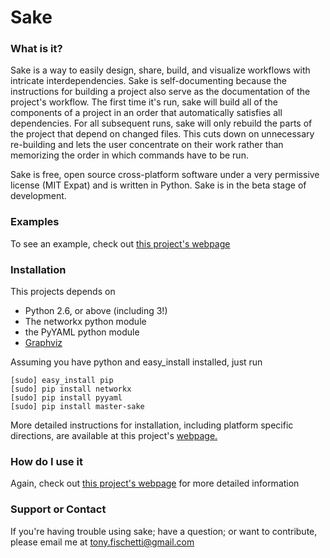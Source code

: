 # Sake


### What is it?
Sake is a way to easily design, share, build, and visualize workflows with
intricate interdependencies. Sake is self-documenting because the
instructions for building a project also serve as the documentation of the
project's workflow. The first time it's run, sake will build all of the
components of a project in an order that automatically satisfies all
dependencies. For all subsequent runs, sake will only rebuild the parts
of the project that depend on changed files. This cuts down on unnecessary
re-building and lets the user concentrate on their work rather than memorizing
the order in which commands have to be run.

Sake is free, open source cross-platform software under a very permissive
license (MIT Expat) and is written in Python. Sake is in the beta stage of
development.

### 

### Examples
To see an example, check out [this project's webpage](http://tonyfischetti.github.io/sake/)

### Installation
This projects depends on
 - Python 2.6, or above (including 3!)
 - The networkx python module
 - the PyYAML python module
 - [Graphviz](http://www.graphviz.org)

Assuming you have python and easy\_install installed, just run

    [sudo] easy_install pip
    [sudo] pip install networkx
    [sudo] pip install pyyaml
    [sudo] pip install master-sake

More detailed instructions for installation, including platform specific
directions, are available at this project's [webpage.](http://tonyfischetti.github.io/sake/)

### How do I use it
Again, check out [this project's webpage](http://tonyfischetti.github.io/sake/)
for more detailed information
    

### Support or Contact
If you're having trouble using sake; have a question; or want to contribute,
please email me at tony.fischetti@gmail.com
